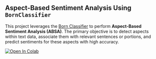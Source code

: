 ## Aspect-Based Sentiment Analysis Using `BornClassifier`

This project leverages the [Born Classifier](https://bornrule.eguidotti.com/) to perform **Aspect-Based Sentiment Analysis (ABSA)**. The primary objective is to detect aspects within text data, associate them with relevant sentences or portions, and predict sentiments for these aspects with high accuracy.




[![Open In Colab](https://colab.research.google.com/assets/colab-badge.svg)](https://colab.research.google.com/github/tabaraei/aspect-based-sentiment-analysis/blob/main/ABSA.ipynb)

